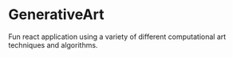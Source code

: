 # GenerativeArt
Fun react application using a variety of different computational art techniques and algorithms. 
